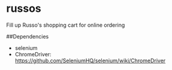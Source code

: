 # russos
Fill up Russo's shopping cart for online ordering


##Dependencies

- selenium
- ChromeDriver: https://github.com/SeleniumHQ/selenium/wiki/ChromeDriver 

